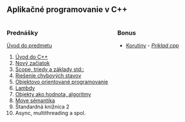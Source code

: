## Aplikačné programovanie v C++

<div style="display: flex;">
<div style="flex: 3;">

### Prednášky

[Úvod do predmetu](./?slides=0_course_overview.md)

1. [Úvod do C++](./?slides=1_intro.md)
2. [Nový začiatok](./?slides=2_basics.md)
3. [Scope, triedy a základy std::​](./?slides=3_scope_class.md)
4. [Riešenie chybových stavov](./?slides=4_errors.md)
5. [Objektovo orientované programovanie](./?slides=5_oop.md)
6. [Lambdy](./?slides=lambdas.md)
7. [Objekty ako hodnota, algoritmy](./?slides=6_values_algo.md)
8. [Move sémantika](./?slides=move.md)
9. Štandardná knižnica 2
10. Async, multithreading a spol.
</div>
<div style="flex: 2;">

### Bonus

* [Korutiny](./bonus/coroutines/coroutines.html) - *[Príklad cpp](./bonus/coroutines/coroutines.cpp)*
</div>
</div>